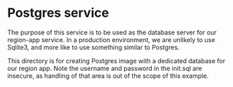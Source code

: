 # Postgres service
The purpose of this service is to be used as the database server for our region-app service.
In a production environment, we are unlikely to use Sqlite3, and more like to use something similar to Postgres.

This directory is for creating Postgres image with a dedicated database for our region app. Note the username and password in the init.sql are insecure, as handling of that area is out of the scope of this example.
